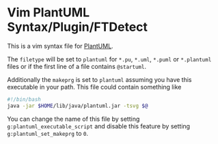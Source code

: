 # Vim PlantUML Syntax/Plugin/FTDetect

This is a vim syntax file for [PlantUML](http://plantuml.com).

The `filetype` will be set to `plantuml` for `*.pu`, `*.uml`, `*.puml` or
`*.plantuml` files or if the first line of a file contains `@startuml`.

Additionally the `makeprg` is set to `plantuml` assuming you have this
executable in your path.  This file could contain something like

````sh
#!/bin/bash
java -jar $HOME/lib/java/plantuml.jar -tsvg $@
````

You can change the name of this file by setting `g:plantuml_executable_script`
and disable this feature by setting `g:plantuml_set_makeprg` to `0`.
